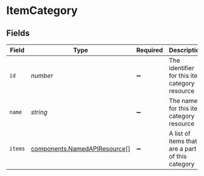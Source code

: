 # ItemCategory


## Fields

| Field                                                                        | Type                                                                         | Required                                                                     | Description                                                                  |
| ---------------------------------------------------------------------------- | ---------------------------------------------------------------------------- | ---------------------------------------------------------------------------- | ---------------------------------------------------------------------------- |
| `id`                                                                         | *number*                                                                     | :heavy_minus_sign:                                                           | The identifier for this item category resource                               |
| `name`                                                                       | *string*                                                                     | :heavy_minus_sign:                                                           | The name for this item category resource                                     |
| `items`                                                                      | [components.NamedAPIResource](../../models/components/namedapiresource.md)[] | :heavy_minus_sign:                                                           | A list of items that are a part of this category                             |